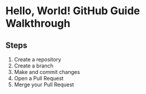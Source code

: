 # Hello, World! GitHub Guide Walkthrough

## Steps
1. Create a repository
2. Create a branch
3. Make and commit changes
4. Open a Pull Request
5. Merge your Pull Request
